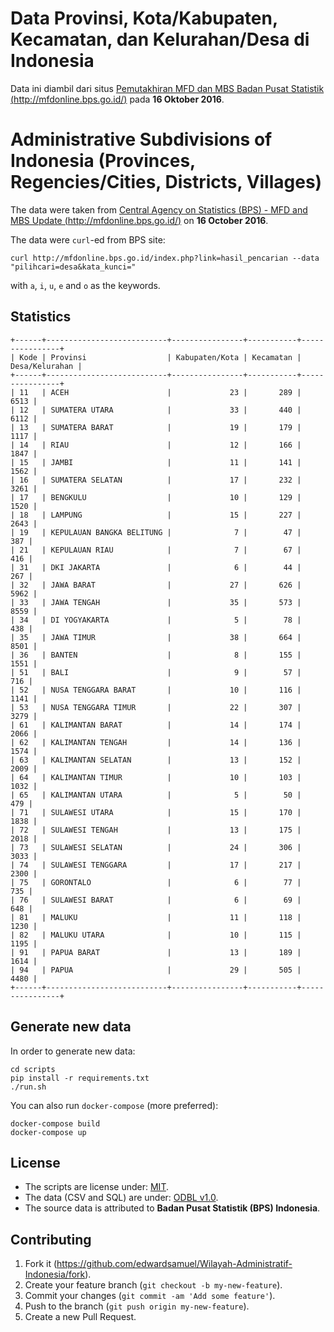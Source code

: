 # Data Provinsi, Kota/Kabupaten, Kecamatan, dan Kelurahan/Desa di Indonesia
Data ini diambil dari situs [Pemutakhiran MFD dan MBS
Badan Pusat Statistik (http://mfdonline.bps.go.id/)](http://mfdonline.bps.go.id/) pada **16 Oktober 2016**.

# Administrative Subdivisions of Indonesia (Provinces, Regencies/Cities, Districts, Villages)
The data were taken from [Central Agency on Statistics (BPS) - MFD and MBS Update (http://mfdonline.bps.go.id/)](http://mfdonline.bps.go.id/) on **16 October 2016**.

The data were `curl`-ed from BPS site:

    curl http://mfdonline.bps.go.id/index.php?link=hasil_pencarian --data "pilihcari=desa&kata_kunci="
    
with `a`, `i`, `u`, `e` and `o` as the keywords.

## Statistics

```
+------+---------------------------+----------------+-----------+----------------+
| Kode | Provinsi                  | Kabupaten/Kota | Kecamatan | Desa/Kelurahan |
+------+---------------------------+----------------+-----------+----------------+
| 11   | ACEH                      |             23 |       289 |           6513 |
| 12   | SUMATERA UTARA            |             33 |       440 |           6112 |
| 13   | SUMATERA BARAT            |             19 |       179 |           1117 |
| 14   | RIAU                      |             12 |       166 |           1847 |
| 15   | JAMBI                     |             11 |       141 |           1562 |
| 16   | SUMATERA SELATAN          |             17 |       232 |           3261 |
| 17   | BENGKULU                  |             10 |       129 |           1520 |
| 18   | LAMPUNG                   |             15 |       227 |           2643 |
| 19   | KEPULAUAN BANGKA BELITUNG |              7 |        47 |            387 |
| 21   | KEPULAUAN RIAU            |              7 |        67 |            416 |
| 31   | DKI JAKARTA               |              6 |        44 |            267 |
| 32   | JAWA BARAT                |             27 |       626 |           5962 |
| 33   | JAWA TENGAH               |             35 |       573 |           8559 |
| 34   | DI YOGYAKARTA             |              5 |        78 |            438 |
| 35   | JAWA TIMUR                |             38 |       664 |           8501 |
| 36   | BANTEN                    |              8 |       155 |           1551 |
| 51   | BALI                      |              9 |        57 |            716 |
| 52   | NUSA TENGGARA BARAT       |             10 |       116 |           1141 |
| 53   | NUSA TENGGARA TIMUR       |             22 |       307 |           3279 |
| 61   | KALIMANTAN BARAT          |             14 |       174 |           2066 |
| 62   | KALIMANTAN TENGAH         |             14 |       136 |           1574 |
| 63   | KALIMANTAN SELATAN        |             13 |       152 |           2009 |
| 64   | KALIMANTAN TIMUR          |             10 |       103 |           1032 |
| 65   | KALIMANTAN UTARA          |              5 |        50 |            479 |
| 71   | SULAWESI UTARA            |             15 |       170 |           1838 |
| 72   | SULAWESI TENGAH           |             13 |       175 |           2018 |
| 73   | SULAWESI SELATAN          |             24 |       306 |           3033 |
| 74   | SULAWESI TENGGARA         |             17 |       217 |           2300 |
| 75   | GORONTALO                 |              6 |        77 |            735 |
| 76   | SULAWESI BARAT            |              6 |        69 |            648 |
| 81   | MALUKU                    |             11 |       118 |           1230 |
| 82   | MALUKU UTARA              |             10 |       115 |           1195 |
| 91   | PAPUA BARAT               |             13 |       189 |           1614 |
| 94   | PAPUA                     |             29 |       505 |           4480 |
+------+---------------------------+----------------+-----------+----------------+
```

## Generate new data

In order to generate new data:

    cd scripts
    pip install -r requirements.txt
    ./run.sh

You can also run `docker-compose` (more preferred):

    docker-compose build
    docker-compose up

## License

* The scripts are license under: [MIT](license.md).
* The data (CSV and SQL) are under: [ODBL v1.0](odbl-10.md).
* The source data is attributed to **Badan Pusat Statistik (BPS) Indonesia**.

## Contributing

1. Fork it (https://github.com/edwardsamuel/Wilayah-Administratif-Indonesia/fork).
2. Create your feature branch (`git checkout -b my-new-feature`).
3. Commit your changes (`git commit -am 'Add some feature'`).
4. Push to the branch (`git push origin my-new-feature`).
5. Create a new Pull Request.